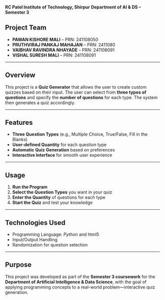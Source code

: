 
**RC Patel Institute of Technology, Shirpur**
**Department of AI & DS – Semester 3**

## **Project Team**

* **PAWAN KISHORE MALI** – PRN: 241108050
* **PRUTHVIRAJ PANKAJ MAHAJAN** – PRN: 2411080
* **VAIBHAV RAVINDRA NHAYADE** – PRN: 241108091
* **VISHAL SURESH MALI** – PRN: 241108091

---

## **Overview**

This project is a **Quiz Generator** that allows the user to create custom quizzes based on their input. The user can select from **three types of questions** and specify the **number of questions** for each type. The system then generates a quiz accordingly.

---

## **Features**

* **Three Question Types** (e.g., Multiple Choice, True/False, Fill in the Blanks)
* **User-defined Quantity** for each question type
* **Automatic Quiz Generation** based on preferences
* **Interactive Interface** for smooth user experience

---

## **Usage**

1. **Run the Program**
2. **Select the Question Types** you want in your quiz
3. **Enter the Quantity** of questions for each type
4. **Start the Quiz** and test your knowledge

---

## **Technologies Used**

* Programming Language: *Python* and html5
* Input/Output Handling
* Randomization for question selection

---

## **Purpose**

This project was developed as part of the **Semester 3 coursework** for the **Department of Artificial Intelligence & Data Science**, with the goal of applying programming concepts to a real-world problem—interactive quiz generation.
